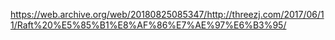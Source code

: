 https://web.archive.org/web/20180825085347/http://threezj.com/2017/06/11/Raft%20%E5%85%B1%E8%AF%86%E7%AE%97%E6%B3%95/